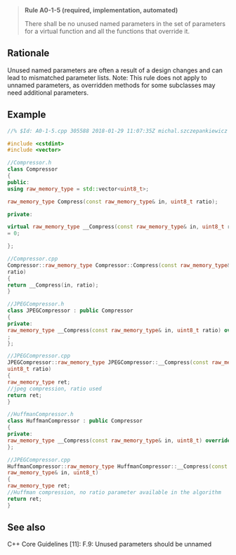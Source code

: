 > **Rule A0-1-5 (required, implementation, automated)**
>
> There shall be no unused named parameters in the set of parameters for
> a virtual function and all the functions that override it.

## Rationale

Unused named parameters are often a result of a design changes and can lead to
mismatched parameter lists.
Note: This rule does not apply to unnamed parameters, as overridden methods for
some subclasses may need additional parameters.

## Example

```cpp
//% $Id: A0-1-5.cpp 305588 2018-01-29 11:07:35Z michal.szczepankiewicz $

#include <cstdint>
#include <vector>

//Compressor.h
class Compressor
{
public:
using raw_memory_type = std::vector<uint8_t>;

raw_memory_type Compress(const raw_memory_type& in, uint8_t ratio);

private:

virtual raw_memory_type __Compress(const raw_memory_type& in, uint8_t ratio)
= 0;

};

//Compressor.cpp
Compressor::raw_memory_type Compressor::Compress(const raw_memory_type& in, uint8_t
ratio)
{
return __Compress(in, ratio);
}

//JPEGCompressor.h
class JPEGCompressor : public Compressor
{
private:
raw_memory_type __Compress(const raw_memory_type& in, uint8_t ratio) override
;
};

//JPEGCompressor.cpp
JPEGCompressor::raw_memory_type JPEGCompressor::__Compress(const raw_memory_type& in,
uint8_t ratio)
{
raw_memory_type ret;
//jpeg compression, ratio used
return ret;
}

//HuffmanCompressor.h
class HuffmanCompressor : public Compressor
{
private:
raw_memory_type __Compress(const raw_memory_type& in, uint8_t) override;
};

//JPEGCompressor.cpp
HuffmanCompressor::raw_memory_type HuffmanCompressor::__Compress(const
raw_memory_type& in, uint8_t)
{
raw_memory_type ret;
//Huffman compression, no ratio parameter available in the algorithm
return ret;
}

```

## See also

C++ Core Guidelines [11]: F.9: Unused parameters should be unnamed
